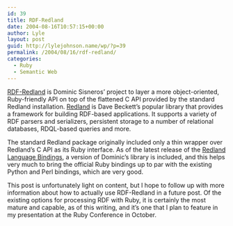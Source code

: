 ```yaml
---
id: 39
title: RDF-Redland
date: 2004-08-16T10:57:15+00:00
author: Lyle
layout: post
guid: http://lylejohnson.name/wp/?p=39
permalink: /2004/08/16/rdf-redland/
categories:
  - Ruby
  - Semantic Web
---
```

[RDF-Redland](http://rdf-redland.rubyforge.org/) is Dominic Sisneros&#8217; project to layer a more object-oriented, Ruby-friendly API on top of the flattened C API provided by the standard Redland installation. [Redland](http://www.redland.opensource.ac.uk) is Dave Beckett&#8217;s popular library that provides a framework for building RDF-based applications. It supports a variety of RDF parsers and serializers, persistent storage to a number of relational databases, RDQL-based queries and more.

The standard Redland package originally included only a thin wrapper over Redland&#8217;s C API as its Ruby interface. As of the latest release of the [Redland Language Bindings](http://www.redland.opensource.ac.uk/bindings/), a version of Dominic&#8217;s library is included, and this helps very much to bring the official Ruby bindings up to par with the existing Python and Perl bindings, which are very good.

This post is unfortunately light on content, but I hope to follow up with more information about how to actually use RDF-Redland in a future post. Of the existing options for processing RDF with Ruby, it is certainly the most mature and capable, as of this writing, and it&#8217;s one that I plan to feature in my presentation at the Ruby Conference in October.